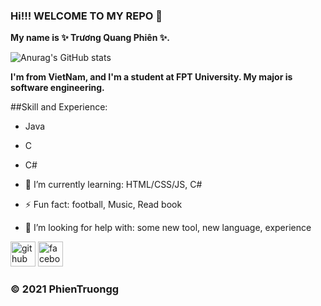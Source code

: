 ### Hi!!! WELCOME TO MY REPO 👋

**My name is ✨ Trương Quang Phiên ✨.**

![Anurag's GitHub stats](https://github-readme-stats.vercel.app/api?username=Bennny20&show_icons=true&theme=merko)

**I'm from VietNam, and I'm a student at FPT University. My major is software engineering.**

##Skill and Experience: 
- Java
- C
- C#

- 🌱 I’m currently learning: HTML/CSS/JS, C# 
- ⚡ Fun fact: football, Music, Read book
- 🤔 I’m looking for help with: some new tool, new language, experience 

[<img src='https://cdn.jsdelivr.net/npm/simple-icons@3.0.1/icons/github.svg' alt='github' height='40'>](https://github.com/Bennny20)  [<img src='https://cdn.jsdelivr.net/npm/simple-icons@3.0.1/icons/facebook.svg' alt='facebook' height='40'>](https://www.facebook.com/phien.truong.20/)  


### © 2021 PhienTruongg

